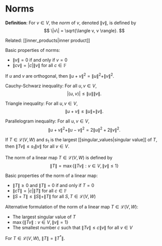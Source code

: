 # Norms
**Definition**: For $v \in V$, the *norm* of $v$, denoted $\|v\|$, is defined by $$ \|v\| = \sqrt{\langle v, v \rangle}. $$

Related: [[inner_products|inner product]]

Basic properties of norms:
- $\|v\| = 0$ if and only if $v = 0$
- $\|cv\| = |c|\|v\|$ for all $c \in \mathbb{F}$

If $u$ and $v$ are orthogonal, then $\|u + v\|^2 = \|u\|^2 + \|v\|^2$.

Cauchy-Schwarz inequality: For all $u, v \in V$, $$ |\langle u, v \rangle| \leq \|u\|\|v\|. $$

Triangle inequality: For all $u, v \in V$, $$ \|u + v\| \leq \|u\| + \|v\|. $$

Parallelogram inequality: For all $u, v \in V$, $$ \|u + v\|^2 + \|u - v\|^2 = 2\|u\|^2 + 2\|v\|^2. $$

If $T \in \mathcal{L}(V, W)$ and $s_1$ is the largest [[singular_values|singular value]] of $T$, then $\|Tv\| \leq s_1\|v\|$ for all $v \in V$.

The norm of a linear map $T \in \mathcal{L}(V, W)$ is defined by $$ \|T\| = \max\{\|Tv\| : v \in V, \|v\| \leq 1\}$$

Basic properties of the norm of a linear map:
- $\|T\| \geq 0$ and $\|T\| = 0$ if and only if $T = 0$
- $\|cT\| = |c|\|T\|$ for all $c \in \mathbb{F}$
- $\|S + T\| \leq \|S\| + \|T\|$ for all $S, T \in \mathcal{L}(V, W)$

Alternative formulation of the norm of a linear map $T \in \mathcal{L}(V, W)$:
- The largest singular value of $T$
- $\max\{\|Tv\| : v \in V, \|v\| = 1\}$
- The smallest number $c$ such that $\|Tv\| \leq c\|v\|$ for all $v \in V$

For $T \in \mathcal{L}(V, W)$, $\|T\| = \|T^*\|$.